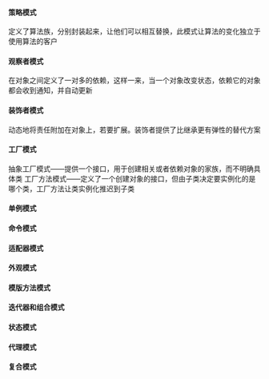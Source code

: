 #### 策略模式
定义了算法族，分别封装起来，让他们可以相互替换，此模式让算法的变化独立于使用算法的客户

#### 观察者模式
在对象之间定义了一对多的依赖，这样一来，当一个对象改变状态，依赖它的对象都会收到通知，并自动更新

#### 装饰者模式
动态地将责任附加在对象上，若要扩展。装饰者提供了比继承更有弹性的替代方案

#### 工厂模式
抽象工厂模式——提供一个接口，用于创建相关或者依赖对象的家族，而不明确具体类
工厂方法模式——定义了一个创建对象的接口，但由子类决定要实例化的是哪个类，工厂方法让类实例化推迟到子类

#### 单例模式

#### 命令模式

#### 适配器模式

#### 外观模式

#### 模版方法模式

#### 迭代器和组合模式

#### 状态模式

#### 代理模式

#### 复合模式

 